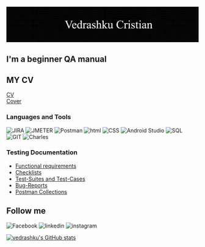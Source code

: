 ![Header](https://github.com/vedrashku/vedrashku/blob/main/asserts/header.png)

## I'm a beginner QA manual

## MY CV
<a href="https://drive.google.com/file/d/1yOrSd80NNQwMLpVTg7FQYxckg42ey9CE/view?usp=sharing" rel="nofollow">CV</a> <br>
<a href="https://drive.google.com/file/d/1hUQnD1CHxQZywegBN2LWWmyqKoMzcCyI/view?usp=sharing" rel="nofollow">Cover</a>

### Languages and Tools
![JIRA](https://img.shields.io/badge/-JIRA-090909?style=for-the-badge&logo=jira) ![JMETER](https://img.shields.io/badge/-JMETER-090909?style=for-the-badge&logo=JMETER)
![Postman](https://img.shields.io/badge/-Postman-090909?style=for-the-badge&logo=postman)
![html](https://img.shields.io/badge/-html-090909?style=for-the-badge&logo=HTML)
![CSS](https://img.shields.io/badge/-css-090909?style=for-the-badge&logo=CSS)
![Android Studio](https://img.shields.io/badge/-Android_Studio-090909?style=for-the-badge&logo=AndroidStudio)
![SQL](https://img.shields.io/badge/-SQL-090909?style=for-the-badge&logo=mySQL)
![GIT](https://img.shields.io/badge/-GIT-090909?style=for-the-badge&logo=GIThub)
![Charles](https://img.shields.io/badge/-Charles-090909?style=for-the-badge&logo=Charles)

### Testing Documentation
   <ul>
     <li><a href="https://docs.google.com/document/d/19H6M8OiqFbkpUpWeDHnbB8SM5dWQsqswC6jTlR3PWr8/edit?usp=sharing" rel="nofollow">Functional requirements</a></li>
     <li><a href=" " rel="nofollow">Checklists</a></li>
     <li><a href="https://docs.google.com/spreadsheets/d/1kQ5lf75boYFk-N7v0GVa5WNDPjaiNXHkf07-FFUPuAY/edit?usp=sharing" rel="nofollow">Test-Suites and Test-Cases</a></li>
     <li><a href=" " rel="nofollow">Bug-Reports</a></li>
     <li><a href=" " rel="nofollow">Postman Collections</a></li>
   </ul>


## Follow me
![Facebook](https://img.shields.io/badge/-Facebook-090909?style=for-the-badge&logo=facebook) ![linkedin](https://img.shields.io/badge/-linkedin-090909?style=for-the-badge&logo=linkedin) ![instagram](https://img.shields.io/badge/-instagram-090909?style=for-the-badge&logo=instagram) 

[![vedrashku's GitHub stats](https://github-readme-stats.vercel.app/api?username=vedrashku)](https://github.com/vedrashku/github-readme-stats)


